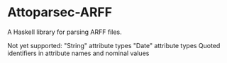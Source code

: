 # Attoparsec-ARFF
A Haskell library for parsing ARFF files.

Not yet supported:
  "String" attribute types
  "Date" attribute types
  Quoted identifiers in attribute names and nominal values
